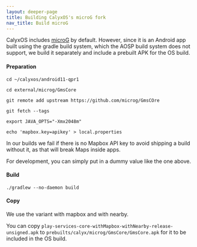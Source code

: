 ```yaml
---
layout: deeper-page
title: Building CalyxOS's microG fork
nav_title: Build microG
---
```


CalyxOS includes [microG](https://github.com/microG) by default. However, since it is an Android app built using the gradle build system, which the AOSP build system does not support, we build it separately and include a prebuilt APK for the OS build.

#### Preparation

`cd ~/calyxos/android11-qpr1`

`cd external/microg/GmsCore`

`git remote add upstream https://github.com/microg/GmsCOre`

`git fetch --tags`

`export JAVA_OPTS="-Xmx2048m"`

`echo 'mapbox.key=apikey' > local.properties`

In our builds we fail if there is no Mapbox API key to avoid shipping a build without it, as that will break Maps inside apps.

For development, you can simply put in a dummy value like the one above.

#### Build

`
./gradlew --no-daemon build
`

#### Copy

We use the variant with mapbox and with nearby.

You can copy `play-services-core-withMapbox-withNearby-release-unsigned.apk` to `prebuilts/calyx/microg/GmsCore/GmsCore.apk` for it to be included in the OS build.
